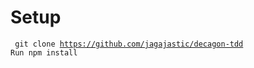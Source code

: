 # Setup

<code> git clone https://github.com/jagajastic/decagon-tdd
</code>
<code>Run npm install </code>

